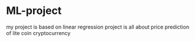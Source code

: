 # ML-project
my project is based on linear regression
project is all about price prediction of lite coin cryptocurrency
